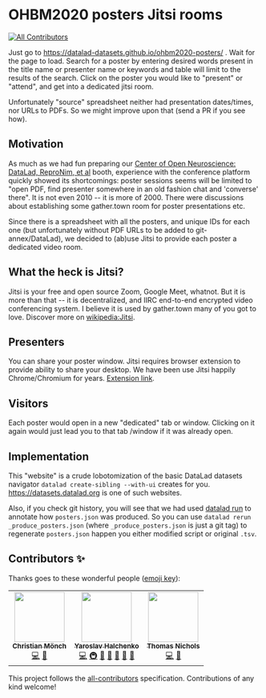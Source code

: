# OHBM2020 posters Jitsi rooms
<!-- ALL-CONTRIBUTORS-BADGE:START - Do not remove or modify this section -->
[![All Contributors](https://img.shields.io/badge/all_contributors-3-orange.svg?style=flat-square)](#contributors-)
<!-- ALL-CONTRIBUTORS-BADGE:END -->

Just go to https://datalad-datasets.github.io/ohbm2020-posters/ . Wait for the page to load.
Search for a poster by entering desired words present in the title name or presenter name or keywords and table will
limit to the results of the search.  Click on the poster you would like to "present" or "attend", and get into a
dedicated jitsi room.

Unfortunately "source" spreadsheet neither had presentation dates/times, nor URLs to PDFs.  So we might improve upon
that (send a PR if you see how).

## Motivation

As much as we had fun preparing our [Center of Open Neuroscience: DataLad, ReproNim, et al](https://ohbm.6connex.com/event/OHBMAnnualMeeting/en-us#!/CenterforOpenNeuroscience) booth, experience with the conference platform quickly
showed its shortcomings: poster sessions seems will be limited to "open PDF, find presenter somewhere in an old
fashion chat and 'converse' there". It is not even 2010 -- it is more of 2000.  There were discussions about
establishing some gather.town room for poster presentations etc.  

Since there is a spreadsheet with all the posters, and unique IDs for each one (but unfortunately without PDF URLs
to be added to git-annex/DataLad), we decided to (ab)use Jitsi to provide each poster a dedicated video
 room.
 
## What the heck is Jitsi?

Jitsi is your free and open source Zoom, Google Meet, whatnot.  But it is more than that -- it is decentralized, and
IIRC end-to-end encrypted video conferencing system.  I believe it is used by gather.town many of you got to love.
Discover more on [wikipedia:Jitsi](https://en.wikipedia.org/wiki/Jitsi).

## Presenters

You can share your poster window.  Jitsi requires browser extension to provide ability to share your desktop. We
have been use Jitsi happily Chrome/Chromium for years. [Extension link](https://chrome.google.com/webstore/detail/jitsi-meetings/kglhbbefdnlheedjiejgomgmfplipfeb?hl=en-US).

## Visitors

Each poster would open in a new "dedicated" tab or window. Clicking on it again would just lead you to that tab
/window if it was already open.

## Implementation

This "website" is a crude lobotomization of the basic DataLad datasets navigator 
`datalad create-sibling --with-ui` creates for you. https://datasets.datalad.org is one
of such websites.

Also, if you check git history, you will see that we had used [datalad run](http://handbook.datalad.org/en/latest/basics/101-109-rerun.html) to annotate how `posters.json` was produced.
So you can use `datalad rerun _produce_posters.json` (where `_produce_posters.json` is just a git tag) to regenerate `posters.json` happen you either modified script or original `.tsv`. 


## Contributors ✨

Thanks goes to these wonderful people ([emoji key](https://allcontributors.org/docs/en/emoji-key)):

<!-- ALL-CONTRIBUTORS-LIST:START - Do not remove or modify this section -->
<!-- prettier-ignore-start -->
<!-- markdownlint-disable -->
<table>
  <tr>
    <td align="center"><a href="https://github.com/christian-monch"><img src="https://avatars3.githubusercontent.com/u/17925232?v=4" width="100px;" alt=""/><br /><sub><b>Christian Mönch</b></sub></a><br /><a href="https://github.com/datalad-datasets/ohbm2020-posters/commits?author=christian-monch" title="Code">💻</a> <a href="#maintenance-christian-monch" title="Maintenance">🚧</a></td>
    <td align="center"><a href="http://www.onerussian.com"><img src="https://avatars3.githubusercontent.com/u/39889?v=4" width="100px;" alt=""/><br /><sub><b>Yaroslav Halchenko</b></sub></a><br /><a href="https://github.com/datalad-datasets/ohbm2020-posters/commits?author=yarikoptic" title="Code">💻</a> <a href="#infra-yarikoptic" title="Infrastructure (Hosting, Build-Tools, etc)">🚇</a> <a href="#maintenance-yarikoptic" title="Maintenance">🚧</a> <a href="#ideas-yarikoptic" title="Ideas, Planning, & Feedback">🤔</a> <a href="#design-yarikoptic" title="Design">🎨</a> <a href="#projectManagement-yarikoptic" title="Project Management">📆</a> <a href="#talk-yarikoptic" title="Talks">📢</a></td>
    <td align="center"><a href="http://www.nisox.org"><img src="https://avatars3.githubusercontent.com/u/5155907?v=4" width="100px;" alt=""/><br /><sub><b>Thomas Nichols</b></sub></a><br /><a href="https://github.com/datalad-datasets/ohbm2020-posters/commits?author=nicholst" title="Code">💻</a> <a href="#ideas-nicholst" title="Ideas, Planning, & Feedback">🤔</a></td>
  </tr>
</table>

<!-- markdownlint-enable -->
<!-- prettier-ignore-end -->
<!-- ALL-CONTRIBUTORS-LIST:END -->

This project follows the [all-contributors](https://github.com/all-contributors/all-contributors) specification. Contributions of any kind welcome!